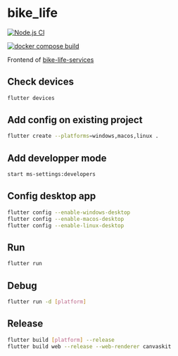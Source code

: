 # bike_life

[![Node.js CI](https://github.com/1-irdA/bike-life-services/actions/workflows/node.js.yml/badge.svg)](https://github.com/1-irdA/bike-life-services/actions/workflows/node.js.yml)

[![docker compose build](https://github.com/1-irdA/bike-life-services/actions/workflows/docker-image.yml/badge.svg)](https://github.com/1-irdA/bike-life-services/actions/workflows/docker-image.yml)

Frontend of [bike-life-services](https://github.com/1-irdA/bike-life-services)    

## Check devices

```sh
flutter devices
```

## Add config on existing project

```sh
flutter create --platforms=windows,macos,linux .
```

## Add developper mode

```sh
start ms-settings:developers
```

## Config desktop app

```sh
flutter config --enable-windows-desktop
flutter config --enable-macos-desktop
flutter config --enable-linux-desktop
```

## Run     

```sh
flutter run 
```

## Debug

```sh
flutter run -d [platform]
```

## Release

```sh
flutter build [platform] --release
flutter build web --release --web-renderer canvaskit
```